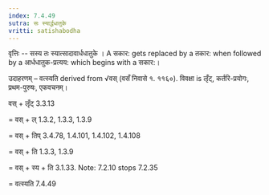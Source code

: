 ```yaml
---
index: 7.4.49
sutra: सः स्यार्द्धधातुके
vritti: satishabodha
---
```



वृत्तिः -- सस्य तः स्यात्सादावार्धधातुके । A सकार: gets replaced by a तकार: when followed by a आर्धधातुक-प्रत्यय: which begins with a सकार:।


उदाहरणम् – वत्स्यति derived from √वस् (वसँ निवासे १. ११६०). विवक्षा is लृँट्, कर्तरि-प्रयोगः, प्रथम-पुरुषः, एकवचनम्।


वस् + लृँट् 3.3.13 

= वस् + ल् 1.3.2, 1.3.3, 1.3.9 

= वस् + तिप् 3.4.78, 1.4.101, 1.4.102, 1.4.108 

= वस् + ति 1.3.3, 1.3.9 

= वस् + स्य + ति 3.1.33. Note: 7.2.10 stops 7.2.35 

= वत्स्यति 7.4.49

